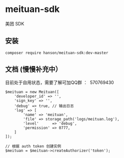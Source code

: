 # meituan-sdk
美团 SDK

## 安装

`composer require hanson/meituan-sdk:dev-master`

## 文档 (慢慢补充中）

目前处于自用状态，需要了解可加QQ群 ：  570769430

```
$meituan = new Meituan([
    'developer_id' => '',
    'sign_key' => '',
    'debug' => true, // 输出日志
    'log' => [
        'name' => 'meituan',
        'file' => storage_path('logs/meituan.log'),
        'level'      => 'debug',
        'permission' => 0777,
    ]
]);

// 根据 auth token 创建实例
$meituan = $meituan->createAuthorizer('token');
```
